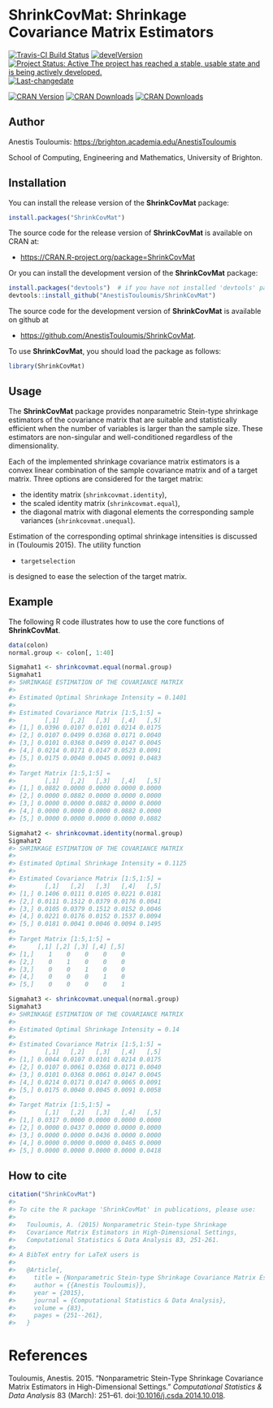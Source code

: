 <!-- README.md is generated from README.Rmd. Please edit that file -->
ShrinkCovMat: Shrinkage Covariance Matrix Estimators
====================================================

[![Travis-CI Build Status](https://travis-ci.org/AnestisTouloumis/ShrinkCovMat.svg?branch=master)](https://travis-ci.org/AnestisTouloumis/ShrinkCovMat) [![develVersion](https://img.shields.io/badge/devel%20version-1.1.5-brightgreen.svg?style=flat)](https://github.com/AnestisTouloumis/ShrinkCovMat) [![Project Status: Active The project has reached a stable, usable state and is being actively developed.](http://www.repostatus.org/badges/latest/active.svg)](http://www.repostatus.org/#active) [![Last-changedate](https://img.shields.io/badge/last%20change-2017--06--16-brightgreen.svg)](/commits/master)

[![CRAN Version](http://www.r-pkg.org/badges/version/ShrinkCovMat?color=blue)](https://cran.r-project.org/package=ShrinkCovMat) [![CRAN Downloads](http://cranlogs.r-pkg.org/badges/grand-total/ShrinkCovMat?color=blue)](http://cranlogs.r-pkg.org/badges/grand-total/ShrinkCovMat) [![CRAN Downloads](http://cranlogs.r-pkg.org/badges/ShrinkCovMat)](http://cran.rstudio.com/web/packages/ShrinkCovMat/index.html)

Author
------

Anestis Touloumis: <https://brighton.academia.edu/AnestisTouloumis>

School of Computing, Engineering and Mathematics, University of Brighton.

Installation
------------

You can install the release version of the **ShrinkCovMat** package:

``` r
install.packages("ShrinkCovMat")
```

The source code for the release version of **ShrinkCovMat** is available on CRAN at:

-   <https://CRAN.R-project.org/package=ShrinkCovMat>

Or you can install the development version of the **ShrinkCovMat** package:

``` r
install.packages("devtools")  # if you have not installed 'devtools' package
devtools::install_github("AnestisTouloumis/ShrinkCovMat")
```

The source code for the development version of **ShrinkCovMat** is available on github at

-   <https://github.com/AnestisTouloumis/ShrinkCovMat>.

To use **ShrinkCovMat**, you should load the package as follows:

``` r
library(ShrinkCovMat)
```

Usage
-----

The **ShrinkCovMat** package provides nonparametric Stein-type shrinkage estimators of the covariance matrix that are suitable and statistically efficient when the number of variables is larger than the sample size. These estimators are non-singular and well-conditioned regardless of the dimensionality.

Each of the implemented shrinkage covariance matrix estimators is a convex linear combination of the sample covariance matrix and of a target matrix. Three options are considered for the target matrix:

-   the identity matrix (`shrinkcovmat.identity`),
-   the scaled identity matrix (`shrinkcovmat.equal`),
-   the diagonal matrix with diagonal elements the corresponding sample variances (`shrinkcovmat.unequal`).

Estimation of the corresponding optimal shrinkage intensities is discussed in (Touloumis 2015). The utility function

-   `targetselection`

is designed to ease the selection of the target matrix.

Example
-------

The following R code illustrates how to use the core functions of **ShrinkCovMat**.

``` r
data(colon)
normal.group <- colon[, 1:40]

Sigmahat1 <- shrinkcovmat.equal(normal.group)
Sigmahat1
#> SHRINKAGE ESTIMATION OF THE COVARIANCE MATRIX 
#> 
#> Estimated Optimal Shrinkage Intensity = 0.1401 
#> 
#> Estimated Covariance Matrix [1:5,1:5] =
#>        [,1]   [,2]   [,3]   [,4]   [,5]
#> [1,] 0.0396 0.0107 0.0101 0.0214 0.0175
#> [2,] 0.0107 0.0499 0.0368 0.0171 0.0040
#> [3,] 0.0101 0.0368 0.0499 0.0147 0.0045
#> [4,] 0.0214 0.0171 0.0147 0.0523 0.0091
#> [5,] 0.0175 0.0040 0.0045 0.0091 0.0483
#> 
#> Target Matrix [1:5,1:5] =
#>        [,1]   [,2]   [,3]   [,4]   [,5]
#> [1,] 0.0882 0.0000 0.0000 0.0000 0.0000
#> [2,] 0.0000 0.0882 0.0000 0.0000 0.0000
#> [3,] 0.0000 0.0000 0.0882 0.0000 0.0000
#> [4,] 0.0000 0.0000 0.0000 0.0882 0.0000
#> [5,] 0.0000 0.0000 0.0000 0.0000 0.0882

Sigmahat2 <- shrinkcovmat.identity(normal.group)
Sigmahat2
#> SHRINKAGE ESTIMATION OF THE COVARIANCE MATRIX 
#> 
#> Estimated Optimal Shrinkage Intensity = 0.1125 
#> 
#> Estimated Covariance Matrix [1:5,1:5] =
#>        [,1]   [,2]   [,3]   [,4]   [,5]
#> [1,] 0.1406 0.0111 0.0105 0.0221 0.0181
#> [2,] 0.0111 0.1512 0.0379 0.0176 0.0041
#> [3,] 0.0105 0.0379 0.1512 0.0152 0.0046
#> [4,] 0.0221 0.0176 0.0152 0.1537 0.0094
#> [5,] 0.0181 0.0041 0.0046 0.0094 0.1495
#> 
#> Target Matrix [1:5,1:5] =
#>      [,1] [,2] [,3] [,4] [,5]
#> [1,]    1    0    0    0    0
#> [2,]    0    1    0    0    0
#> [3,]    0    0    1    0    0
#> [4,]    0    0    0    1    0
#> [5,]    0    0    0    0    1

Sigmahat3 <- shrinkcovmat.unequal(normal.group)
Sigmahat3
#> SHRINKAGE ESTIMATION OF THE COVARIANCE MATRIX 
#> 
#> Estimated Optimal Shrinkage Intensity = 0.14 
#> 
#> Estimated Covariance Matrix [1:5,1:5] =
#>        [,1]   [,2]   [,3]   [,4]   [,5]
#> [1,] 0.0044 0.0107 0.0101 0.0214 0.0175
#> [2,] 0.0107 0.0061 0.0368 0.0171 0.0040
#> [3,] 0.0101 0.0368 0.0061 0.0147 0.0045
#> [4,] 0.0214 0.0171 0.0147 0.0065 0.0091
#> [5,] 0.0175 0.0040 0.0045 0.0091 0.0058
#> 
#> Target Matrix [1:5,1:5] =
#>        [,1]   [,2]   [,3]   [,4]   [,5]
#> [1,] 0.0317 0.0000 0.0000 0.0000 0.0000
#> [2,] 0.0000 0.0437 0.0000 0.0000 0.0000
#> [3,] 0.0000 0.0000 0.0436 0.0000 0.0000
#> [4,] 0.0000 0.0000 0.0000 0.0465 0.0000
#> [5,] 0.0000 0.0000 0.0000 0.0000 0.0418
```

How to cite
-----------

``` r
citation("ShrinkCovMat")
#> 
#> To cite the R package 'ShrinkCovMat' in publications, please use:
#> 
#>   Touloumis, A. (2015) Nonparametric Stein-type Shrinkage
#>   Covariance Matrix Estimators in High-Dimensional Settings,
#>   Computational Statistics & Data Analysis 83, 251-261.
#> 
#> A BibTeX entry for LaTeX users is
#> 
#>   @Article{,
#>     title = {Nonparametric Stein-type Shrinkage Covariance Matrix Estimators in High-Dimensional Settings},
#>     author = {{Anestis Touloumis}},
#>     year = {2015},
#>     journal = {Computational Statistics & Data Analysis},
#>     volume = {83},
#>     pages = {251--261},
#>   }
```

References
==========

Touloumis, Anestis. 2015. “Nonparametric Stein-Type Shrinkage Covariance Matrix Estimators in High-Dimensional Settings.” *Computational Statistics & Data Analysis* 83 (March): 251–61. doi:[10.1016/j.csda.2014.10.018](https://doi.org/10.1016/j.csda.2014.10.018).
